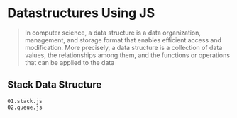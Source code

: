 # Datastructures Using JS
>In computer science, a data structure is a data organization, management, and storage format that enables efficient access and modification. More precisely, a data structure is a collection of data values, the relationships among them, and the functions or operations that can be applied to the data

## Stack Data Structure
    01.stack.js
    02.queue.js